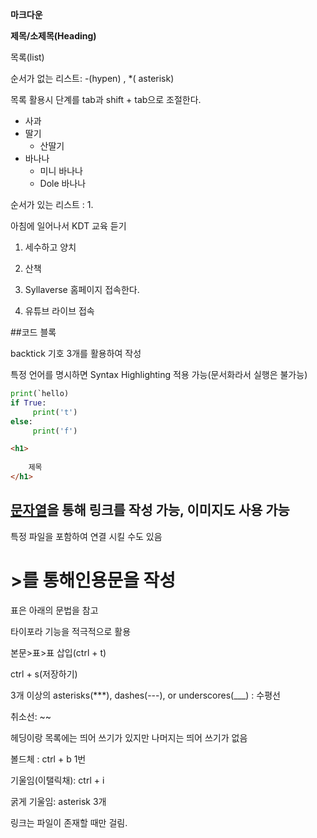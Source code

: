 **마크다운** 

**제목/소제목(Heading)**



목록(list)

순서가 없는 리스트: -(hypen) , *( asterisk)

목록 활용시 단계를 tab과 shift + tab으로 조절한다.

- 사과
- 딸기 
  - 산딸기
- 바나나
  - 미니 바나나
  - Dole 바나나

순서가 있는 리스트  : 1.

아침에 일어나서 KDT 교육 듣기 	

1. 세수하고 양치

2. 산책

3. Syllaverse 홈페이지 접속한다.

4. 유튜브 라이브 접속

   

##코드 블록 

backtick 기호 3개를 활용하여 작성

특정 언어를 명시하면 Syntax Highlighting 적용 가능(문서화라서 실행은 불가능)

```python
print(`hello) 
if True:
     print('t')
else:
     print('f')
```

```html
<h1>
    
    제목
</h1>
```

## [문자열](url)을 통해 링크를 작성 가능, 이미지도 사용 가능

특정 파일을 포함하여 연결 시킬 수도 있음

# >를 통해인용문을 작성 



표은 아래의 문법을 참고 

타이포라 기능을 적극적으로 활용

본문>표>표 삽입(ctrl + t)

ctrl + s(저장하기)

3개 이상의 asterisks(***), dashes(---), or underscores(___) : 수평선

취소선: ~~



헤딩이랑 목록에는 띄어 쓰기가 있지만 나머지는 띄어 쓰기가 없음

볼드체 : ctrl + b 1번

기울임(이탤릭채): ctrl + i 

굵게 기울임: asterisk 3개 

링크는 파일이 존재할 때만 걸림.

